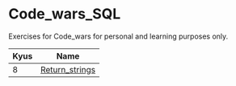 # Code_wars_SQL

Exercises for Code_wars for personal and learning purposes only. 

| Kyus | Name |
| ------------- | ------------- |
| 8  | [Return_strings]((https://github.com/LBarrioVe/code_wars_SQL/blob/main/returning%20_strings.SQL))  |




